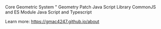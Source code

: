 Core Geometric System "
Geometry Patch Java Script Library
CommonJS and ES Module
Java Script and Typescript 

Learn more: 
https://gmac4247.github.io/about

<!---
Core Geometric System "
Geometry Patch Java Script Library
CommonJS and ES Module
Java Script and Typescript 

Learn more: 
https://gmac4247.github.io/about 
--->
